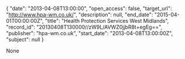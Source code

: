 {
  "date": "2013-04-08T13:00:00", 
  "open_access": false, 
  "target_url": "http://www.hpa-wm.co.uk/", 
  "description": null, 
  "end_date": "2015-04-01T00:00:00Z", 
  "title": "Health Protection Services West Midlands", 
  "record_id": "20130408T130000//zW9L/AVWZ0jjbR8t+egEg==", 
  "publisher": "hpa-wm.co.uk", 
  "start_date": "2013-04-08T13:00:00Z", 
  "subject": null
}

None